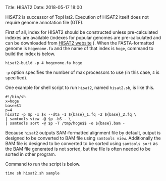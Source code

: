 Title: HISAT2
Date: 2018-05-17 18:00

HISAT2 is successor of TopHat2. Execution of HISAT2 itself does not require genome annotation file (GTF).

First of all, index for HISAT2 should be constructed unless pre-calculated indexes are available (indexes for popular genomes are pre-calculated and can be downloaded from [HISAT2 website](https://ccb.jhu.edu/software/hisat2/index.shtml) ). When the FASTA-formatted genome is `hogenome.fa` and the name of that index is `hoge`, command to build the index is below.

```
hisat2-build -p 4 hogenome.fa hoge
```

`-p` option specifies the number of max processors to use (in this case, `4` is specified).

One example for shell script to run `hisat2`, named `hisat2.sh`, is like this.

```
#!/bin/sh
x=hoge
base=$1
p=4
hisat2 -p $p -x $x --dta -1 ${base}_1.fq -2 ${base}_2.fq \
| samtools view -@ $p -bS - \
| samtools sort -@ $p -T /tmp/hoge$$ -o ${base}.bam -
```

Because `hisat2` outputs SAM-formatted alignment file by default, output is designed to be converted to BAM file using `samtools view`. Additionally the BAM file is designed to be converted to be sorted using `samtools sort` as the BAM file generated is not sorted, but the file is often needed to be sorted in other program.

Command to run the script is below.

```
time sh hisat2.sh sample
```
